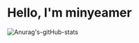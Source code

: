 # Hello, I'm minyeamer

![Anurag's-gitHub-stats](https://github-readme-stats.vercel.app/api?username=minyeamer&show_icons=true&theme=dark)
